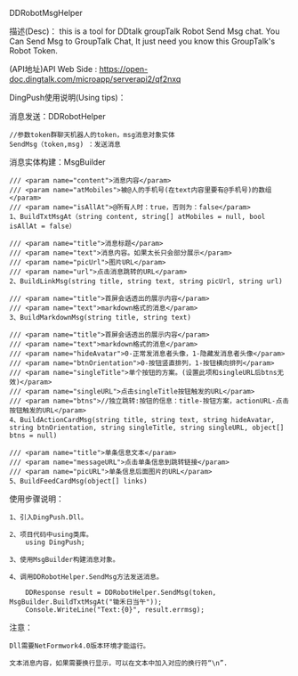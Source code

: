 DDRobotMsgHelper

描述(Desc)：
this is a tool for DDtalk groupTalk Robot Send Msg chat.
You Can Send Msg to GroupTalk Chat, It just need you know this GroupTalk's Robot Token.

(API地址)API Web Side : https://open-doc.dingtalk.com/microapp/serverapi2/qf2nxq  

DingPush使用说明(Using tips)：

消息发送：DDRobotHelper

    //参数token群聊天机器人的token，msg消息对象实体
    SendMsg（token,msg) ：发送消息    

消息实体构建：MsgBuilder

    /// <param name="content">消息内容</param>
 	/// <param name="atMobiles">被@人的手机号(在text内容里要有@手机号)的数组</param>
    /// <param name="isAllAt">@所有人时：true，否则为：false</param>
    1、BuildTxtMsgAt（string content, string[] atMobiles = null, bool isAllAt = false）

    /// <param name="title">消息标题</param>
    /// <param name="text">消息内容。如果太长只会部分展示</param>
    /// <param name="picUrl">图片URL</param>
    /// <param name="url">点击消息跳转的URL</param>
    2、BuildLinkMsg(string title, string text, string picUrl, string url)

    /// <param name="title">首屏会话透出的展示内容</param>
 	/// <param name="text">markdown格式的消息</param>
    3、BuildMarkdownMsg(string title, string text)

    /// <param name="title">首屏会话透出的展示内容</param>
    /// <param name="text">markdown格式的消息</param>
    /// <param name="hideAvatar">0-正常发消息者头像，1-隐藏发消息者头像</param>
    /// <param name="btnOrientation">0-按钮竖直排列，1-按钮横向排列</param>
    /// <param name="singleTitle">单个按钮的方案。(设置此项和singleURL后btns无效)</param>
    /// <param name="singleURL">点击singleTitle按钮触发的URL</param>
    /// <param name="btns">//独立跳转:按钮的信息：title-按钮方案，actionURL-点击按钮触发的URL</param>
    4、BuildActionCardMsg(string title, string text, string hideAvatar, string btnOrientation, string singleTitle, string singleURL, object[] btns = null)

  	/// <param name="title">单条信息文本</param>
    /// <param name="messageURL">点击单条信息到跳转链接</param>
    /// <param name="picURL">单条信息后面图片的URL</param>
    5、BuildFeedCardMsg(object[] links)

使用步骤说明：

    1、引入DingPush.Dll。
    
    2、项目代码中using类库。
        using DingPush;
    
    3、使用MsgBuilder构建消息对象。
    
    4、调用DDRobotHelper.SendMsg方法发送消息。

        DDResponse result = DDRobotHelper.SendMsg(token, MsgBuilder.BuildTxtMsgAt("锄禾日当午"));
        Console.WriteLine("Text:{0}", result.errmsg);

注意：

    Dll需要NetFormwork4.0版本环境才能运行。

    文本消息内容，如果需要换行显示，可以在文本中加入对应的换行符“\n”.
    